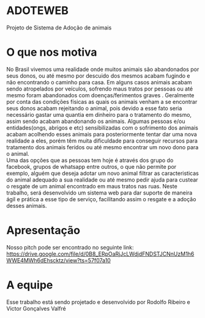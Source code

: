# ADOTEWEB
Projeto de Sistema de Adoção de animais

# O que nos motiva
 No Brasil vivemos uma realidade onde muitos animais são abandonados por seus donos, ou até mesmo por descuido dos mesmos 
acabam fugindo e não encontrando o caminho para casa. Em alguns casos animais acabam sendo atropelados por veículos, sofrendo 
maus tratos por pessoas ou até mesmo foram abandonados com doenças/ferimentos  graves . 
	Geralmente por conta das condições físicas as quais os animais venham a se encontrar seus donos acabam rejeitando o animal, 
pois devido a esse fato seria necessário gastar uma quantia em dinheiro para o tratamento do mesmo, assim sendo acabam abandonando os animais.
	Algumas pessoas e/ou entidades(ongs, abrigos e etc) sensibilizadas com o sofrimento dos animais acabam acolhendo esses animais para posteriormente tentar dar uma nova realidade a eles, porém têm muita dificuldade para conseguir recursos para tratamento dos animais feridos ou até mesmo encontrar um novo dono para o animal.  
	Uma das opções que as pessoas tem hoje é através dos grupo do facebook, grupos de whatsapp entre outros, o que não permite por exemplo, alguém que deseja adotar um novo animal filtrar as caracteristicas do animal adequado a sua realidade ou até mesmo pedir ajuda para custear o resgate de um animal encontrado em maus tratos nas ruas.
	Neste trabalho, será desenvolvido um sistema web para dar suporte de maneira ágil e prática a esse tipo de serviço, facilitando assim o resgate e a adoção desses animais.

# Apresentação
Nosso pitch pode ser encontrado no seguinte link:
https://drive.google.com/file/d/0B8_ERpOaRjJcLWdjdFNDSTJCNnUzM1h6WWE4MWh6dEhscktz/view?ts=57f07a10

# A equipe 
 Esse trabalho está sendo projetado e desenvolvido por Rodolfo Ribeiro e Victor Gonçalves Valfré
 
